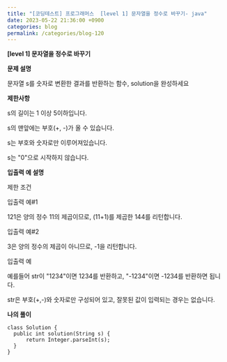 ```yaml
---
title: "[코딩테스트] 프로그래머스  [level 1] 문자열을 정수로 바꾸기- java"
date: 2023-05-22 21:36:00 +0900
categories: blog
permalink: /categories/blog-120
---
```



**[level 1] 문자열을 정수로 바꾸기**



**문제 설명**

문자열 s를 숫자로 변환한 결과를 반환하는 함수, solution을 완성하세요




**제한사항**

s의 길이는 1 이상 5이하입니다.

s의 맨앞에는 부호(+, -)가 올 수 있습니다.

s는 부호와 숫자로만 이루어져있습니다.

s는 "0"으로 시작하지 않습니다.



**입출력 예 설명**

제한 조건

입출력 예#1

121은 양의 정수 11의 제곱이므로, (11+1)를 제곱한 144를 리턴합니다.

입출력 예#2

3은 양의 정수의 제곱이 아니므로, -1을 리턴합니다.

입출력 예

예를들어 str이 "1234"이면 1234를 반환하고, "-1234"이면 -1234를 반환하면 됩니다.

str은 부호(+,-)와 숫자로만 구성되어 있고, 잘못된 값이 입력되는 경우는 없습니다.



**나의 풀이**

```
class Solution {
  public int solution(String s) {
      return Integer.parseInt(s);
  }
}
```


